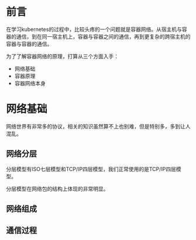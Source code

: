 # 前言

在学习kubernetes的过程中，比较头疼的一个问题就是容器网络。从宿主机与容器的通信，到在同一宿主机上，容器与容器之间的通信，再到更复杂的跨宿主机的容器与容器的通信。

为了了解容器网络的原理，打算从三个方面入手：

- 网络基础
- 容器原理
- 容器网络本身

# 网络基础

网络世界有非常多的协议，相关的知识虽然算不上也别难，但是特别多，多到让人混乱。

## 网络分层

分层模型有ISO七层模型和TCP/IP四层模型，我们正常使用的是TCP/IP四层模型。

分层模型在网络包的结构上体现的非常明显。





























## 网络组成

## 通信过程

